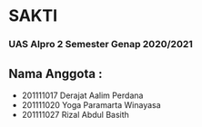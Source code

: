 # SAKTI
### UAS Alpro 2 Semester Genap 2020/2021

## Nama Anggota :
- 201111017 Derajat Aalim Perdana
- 201111020 Yoga Paramarta Winayasa
- 201111027 Rizal Abdul Basith
